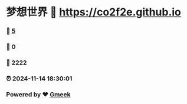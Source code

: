 # 梦想世界 :link: https://co2f2e.github.io 
### :page_facing_up: [5](https://co2f2e.github.io/tag.html) 
### :speech_balloon: 0 
### :hibiscus: 2222 
### :alarm_clock: 2024-11-14 18:30:01 
### Powered by :heart: [Gmeek](https://github.com/Meekdai/Gmeek)
